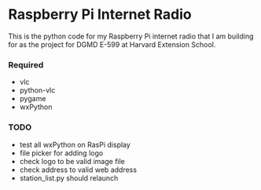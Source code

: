 # Raspberry Pi Internet Radio

This is the python code for my Raspberry Pi internet radio that I am building for as the project for DGMD E-599 at Harvard Extension School.

### Required
* vlc
* python-vlc
* pygame
* wxPython

### TODO
* test all wxPython on RasPi display
* file picker for adding logo
* check logo to be valid image file
* check address to valid web address
* station_list.py should relaunch

    
